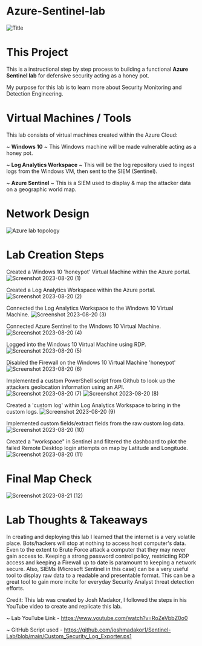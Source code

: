 # Azure-Sentinel-lab

![Title](https://github.com/Lantyy/Azure-Sentinel-lab/assets/122828853/5af6a030-c3ce-4fa8-ab6f-7d7c1c3b1cfe)

# This Project
This is a instructional step by step process to building a functional **Azure Sentinel lab** for defensive security acting as a honey pot.

My purpose for this lab is to learn more about Security Monitoring and Detection Engineering.

# Virtual Machines / Tools
This lab consists of virtual machines created within the Azure Cloud:

  ~ **Windows 10** ~ This Windows machine will be made vulnerable acting as a honey pot.

  ~ **Log Analytics Workspace** ~ This will be the log repository used to ingest logs from the Windows VM, then sent to the SIEM (Sentinel).
	
  ~ **Azure Sentinel** ~ This is a SIEM used to display & map the attacker data on a geographic world map.

# Network Design
![Azure lab topology](https://github.com/Lantyy/Azure-Sentinel-lab/assets/122828853/39cb1d35-4c1d-4c2e-8e7f-a6f595aa9886)


# Lab Creation Steps

Created a Windows 10 'honeypot' Virtual Machine within the Azure portal.
![Screenshot 2023-08-20 (1)](https://github.com/Lantyy/Azure-Sentinel-lab/assets/122828853/c5603f8a-306d-45f7-ad36-65c2616e7654)


Created a Log Analytics Workspace within the Azure portal.
![Screenshot 2023-08-20 (2)](https://github.com/Lantyy/Azure-Sentinel-lab/assets/122828853/c6c42d27-d51d-4f62-9451-402b44b65dff)


Connected the Log Analytics Workspace to the Windows 10 Virtual Machine.
![Screenshot 2023-08-20 (3)](https://github.com/Lantyy/Azure-Sentinel-lab/assets/122828853/b2ac725c-dec1-47bd-87ef-3004fde74d17)


Connected Azure Sentinel to the Windows 10 Virtual Machine.
![Screenshot 2023-08-20 (4)](https://github.com/Lantyy/Azure-Sentinel-lab/assets/122828853/7d50a23b-3bc9-4601-9e5c-76094c965435)


Logged into the Windows 10 Virtual Machine using RDP.
![Screenshot 2023-08-20 (5)](https://github.com/Lantyy/Azure-Sentinel-lab/assets/122828853/a7ee8d70-02ad-4270-b109-2150e2d4e16d)


Disabled the Firewall on the Windows 10 Virtual Machine 'honeypot'
![Screenshot 2023-08-20 (6)](https://github.com/Lantyy/Azure-Sentinel-lab/assets/122828853/86d67ace-bda9-4eef-8782-4653be4e1353)


Implemented a custom PowerShell script from Github to look up the attackers geolocation information using an API.
![Screenshot 2023-08-20 (7)](https://github.com/Lantyy/Azure-Sentinel-lab/assets/122828853/a2bf4be8-e55c-4b39-9060-bba8185a9cdf)
![Screenshot 2023-08-20 (8)](https://github.com/Lantyy/Azure-Sentinel-lab/assets/122828853/9f4fb38b-07bc-4e24-9796-befc012b1d08)


Created a 'custom log' within Log Analytics Workspace to bring in the custom logs.
![Screenshot 2023-08-20 (9)](https://github.com/Lantyy/Azure-Sentinel-lab/assets/122828853/ccf2681f-6c42-4b81-b7b2-f331a1a80a7c)


Implemented custom fields/extract fields from the raw custom log data.
![Screenshot 2023-08-20 (10)](https://github.com/Lantyy/Azure-Sentinel-lab/assets/122828853/a6262f74-cc9d-488b-8550-bb5bcd2a1702)


Created a "workspace" in Sentinel and filtered the dashboard to plot the failed Remote Desktop login attempts on map by Latitude and Longitude.
![Screenshot 2023-08-20 (11)](https://github.com/Lantyy/Azure-Sentinel-lab/assets/122828853/3fbc5a93-9421-405c-a41a-703390ad11d6)


# Final Map Check
![Screenshot 2023-08-21 (12)](https://github.com/Lantyy/Azure-Sentinel-lab/assets/122828853/420a4429-7042-413d-abd7-3dcee57b9b31)


# Lab Thoughts & Takeaways
In creating and deploying this lab I learned that the internet is a very volatile place. Bots/hackers will stop at nothing to access host computer's data. Even to the extent to Brute Force attack a computer that they may never gain access to. Keeping a strong password control policy, restricting RDP access and keeping a Firewall up to date is paramount to keeping a network secure. Also, SIEMs (Microsoft Sentinel in this case) can be a very useful tool to display raw data to a readable and presentable format. This can be a great tool to gain more incite for everyday Security Analyst threat detection efforts.

Credit: This lab was created by Josh Madakor, I followed the steps in his YouTube video to create and replicate this lab. 

~ Lab YouTube Link - https://www.youtube.com/watch?v=RoZeVbbZ0o0

~ GitHub Script used - https://github.com/joshmadakor1/Sentinel-Lab/blob/main/Custom_Security_Log_Exporter.ps1
  
